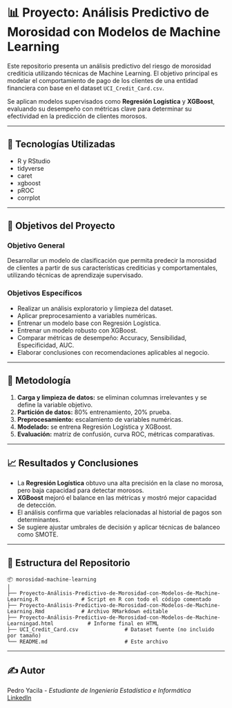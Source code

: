 # 📊 Proyecto: Análisis Predictivo de Morosidad con Modelos de Machine Learning

Este repositorio presenta un análisis predictivo del riesgo de morosidad crediticia utilizando técnicas de Machine Learning. El objetivo principal es modelar el comportamiento de pago de los clientes de una entidad financiera con base en el dataset `UCI_Credit_Card.csv`.

Se aplican modelos supervisados como **Regresión Logística** y **XGBoost**, evaluando su desempeño con métricas clave para determinar su efectividad en la predicción de clientes morosos.

---

## 🧠 Tecnologías Utilizadas

- R y RStudio
- tidyverse
- caret
- xgboost
- pROC
- corrplot

---

## 🎯 Objetivos del Proyecto

### Objetivo General
Desarrollar un modelo de clasificación que permita predecir la morosidad de clientes a partir de sus características crediticias y comportamentales, utilizando técnicas de aprendizaje supervisado.

### Objetivos Específicos

- Realizar un análisis exploratorio y limpieza del dataset.
- Aplicar preprocesamiento a variables numéricas.
- Entrenar un modelo base con Regresión Logística.
- Entrenar un modelo robusto con XGBoost.
- Comparar métricas de desempeño: Accuracy, Sensibilidad, Especificidad, AUC.
- Elaborar conclusiones con recomendaciones aplicables al negocio.

---

## 🧪 Metodología

1. **Carga y limpieza de datos:** se eliminan columnas irrelevantes y se define la variable objetivo.
2. **Partición de datos:** 80% entrenamiento, 20% prueba.
3. **Preprocesamiento:** escalamiento de variables numéricas.
4. **Modelado:** se entrena Regresión Logística y XGBoost.
5. **Evaluación:** matriz de confusión, curva ROC, métricas comparativas.

---

## 📈 Resultados y Conclusiones

- La **Regresión Logística** obtuvo una alta precisión en la clase no morosa, pero baja capacidad para detectar morosos.
- **XGBoost** mejoró el balance en las métricas y mostró mejor capacidad de detección.
- El análisis confirma que variables relacionadas al historial de pagos son determinantes.
- Se sugiere ajustar umbrales de decisión y aplicar técnicas de balanceo como SMOTE.

---

## 📁 Estructura del Repositorio

```
📦 morosidad-machine-learning
│
├── Proyecto-Análisis-Predictivo-de-Morosidad-con-Modelos-de-Machine-Learning.R              # Script en R con todo el código comentado
├── Proyecto-Análisis-Predictivo-de-Morosidad-con-Modelos-de-Machine-Learning.Rmd            # Archivo RMarkdown editable
├── Proyecto-Análisis-Predictivo-de-Morosidad-con-Modelos-de-Machine-Learningad.html           # Informe final en HTML
├── UCI_Credit_Card.csv               # Dataset fuente (no incluido por tamaño)
└── README.md                         # Este archivo
```

---

## ✍️ Autor

Pedro Yacila - *Estudiante de Ingeniería Estadística e Informática*  
[LinkedIn](https://www.linkedin.com/in/pedro-david-yacila-5a2868264/)

